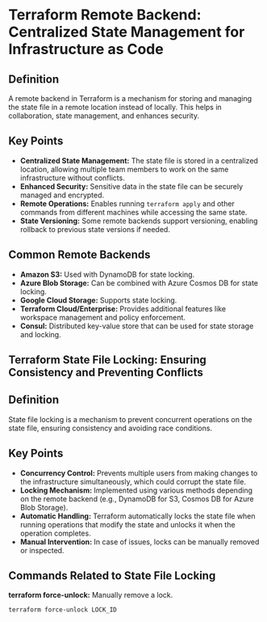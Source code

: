 # Terraform Remote Backend: Centralized State Management for Infrastructure as Code

## Definition
A remote backend in Terraform is a mechanism for storing and managing the state file in a remote location instead of locally. This helps in collaboration, state management, and enhances security.

## Key Points
- **Centralized State Management:** The state file is stored in a centralized location, allowing multiple team members to work on the same infrastructure without conflicts.
- **Enhanced Security:** Sensitive data in the state file can be securely managed and encrypted.
- **Remote Operations:** Enables running `terraform apply` and other commands from different machines while accessing the same state.
- **State Versioning:** Some remote backends support versioning, enabling rollback to previous state versions if needed.

## Common Remote Backends
- **Amazon S3:** Used with DynamoDB for state locking.
- **Azure Blob Storage:** Can be combined with Azure Cosmos DB for state locking.
- **Google Cloud Storage:** Supports state locking.
- **Terraform Cloud/Enterprise:** Provides additional features like workspace management and policy enforcement.
- **Consul:** Distributed key-value store that can be used for state storage and locking.

## Terraform State File Locking: Ensuring Consistency and Preventing Conflicts

## Definition
State file locking is a mechanism to prevent concurrent operations on the state file, ensuring consistency and avoiding race conditions.

## Key Points
- **Concurrency Control:** Prevents multiple users from making changes to the infrastructure simultaneously, which could corrupt the state file.
- **Locking Mechanism:** Implemented using various methods depending on the remote backend (e.g., DynamoDB for S3, Cosmos DB for Azure Blob Storage).
- **Automatic Handling:** Terraform automatically locks the state file when running operations that modify the state and unlocks it when the operation completes.
- **Manual Intervention:** In case of issues, locks can be manually removed or inspected.

## Commands Related to State File Locking
**terraform force-unlock:** Manually remove a lock.
```hcl
terraform force-unlock LOCK_ID

